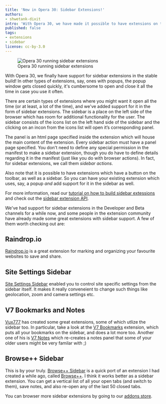 ```yaml
---
title: 'New in Opera 30: Sidebar Extensions!'
authors:
- shwetank-dixit
intro: 'With Opera 30, we have made it possible to have extensions on the browser sidebar! Check out the goodness'
published: false
tags:
- extensions
- sidebar
license: cc-by-3.0
---
```


<figure block="figure">
	<img elem="media" src="{{ page.id }}/sidebar-extensions.png" alt="Opera 30 running sidebar extensions">
	<figcaption elem="caption">Opera 30 running sidebar extensions</figcaption>
</figure>

With Opera 30, we finally have support for sidebar extensions in the stable build! In other types of extensions, say, ones with popups, the popup window gets closed quickly, it's cumbersome to open and close it all the time in case you use it often. 

There are certain types of extensions where you might want it open all the time (or at least, a lot of the time), and we've added support for it in the form of sidebar extensions. The sidebar is a place on the left side of the browser which has room for additional functionality for the user. The sidebar consists of the icons list on the left hand side of the sidebar and the clicking on an incon from the icons list will open it’s corresponding panel.

The panel is an html page specified inside the extension which will house the main content of the extension. Every sidebar action must have a panel page specified. You don't need to define any special permission in the manifest to make a sidebar extension, though you do have to define details regarding it in the manifest (just like you do with browser actions). In fact, for sidebar extensions, we call them *sidebar actions*.

Also note that it is possible to have extensions which have a button on the toolbar, as well as a sidebar. So you can have your existing extension which uses, say, a popup *and* add support for it in the sidebar as well.

For more information, read our [tutorial on how to build sidebar extessions](https://dev.opera.com/extensions/tut_sidebar_actions.html) and check out the [sidebar extension API](https://dev.opera.com/extensions/sidebarAction.html). 

We've had support for sidebar extensions in the Developer and Beta channels for a while now, and some people in the extension community have already made some great extensions with sidebar support. A few of them worth checking out are:

## Raindrop.io

[Raindrop.io](http://raindrop.io) is a great extension for marking and organizing your favourite websites to save and share. 

## Site Settings Sidebar

[Site Settings Sidebar](https://addons.opera.com/en/extensions/details/site-settings-sidebar/) enabled you to control site specific settings from the sidebar itself. It makes it really conveneient to change such things like geolocation, zoom and camera settings etc.

## V7 Bookmarks and Notes

[Vux777](https://addons.opera.com/en/search/?developer=vux777) has created some great extensions, some of which utlize the sidebar too. In particular, take a look at the [V7 Bookmarks](https://addons.opera.com/en/extensions/details/v7-bookmarks/) extension, which puts all your bookmarks on the sidebar, and does a lot more too. Another one of his is [V7 Notes](https://addons.opera.com/en/extensions/details/v7-notes/) which re-creates a notes panel that some of your older users might be very familar with ;)

## Browse++ Sidebar

This is by your truly. [Browse++ Sidebar](https://addons.opera.com/en/extensions/details/browse-sidebar/) is a quick port of an extension I had created a while ago, called [Browse++](https://addons.opera.com/en/extensions/details/browse/). I think it works better as a sidebar extension. You can get a vertical list of all your open tabs (and switch to them), save notes, and also re-open any of the last 50 closed tabs. 

You can browser more sidebar extensions by going to our [addons store](addons.opera.com/en/extensions/?tag=sidebar). 


